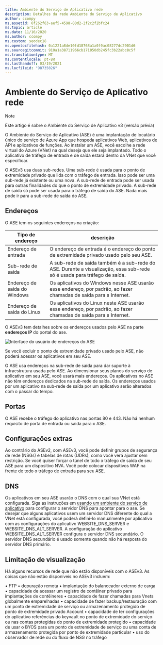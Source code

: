 ```yaml
---
title: Ambiente do Serviço de Aplicativo rede
description: Detalhes da rede Ambiente do Serviço de Aplicativo
author: ccompy
ms.assetid: 6f262f63-aef5-4598-88d2-2f2c2f2bfc24
ms.topic: article
ms.date: 11/16/2020
ms.author: ccompy
ms.custom: seodec18
ms.openlocfilehash: 0a1221a8de10fd18768a1a0f0ac08277dc2901d6
ms.sourcegitcommit: 910a1a38711966cb171050db245fc3b22abc8c5f
ms.translationtype: MT
ms.contentlocale: pt-BR
ms.lasthandoff: 03/19/2021
ms.locfileid: "98735026"
---
```

# <a name="app-service-environment-networking"></a>Ambiente do Serviço de Aplicativo rede

> [!NOTE]
> Este artigo é sobre o Ambiente do Serviço de Aplicativo v3 (versão prévia)
> 

O Ambiente do Serviço de Aplicativo (ASE) é uma implantação de locatário único do serviço de Azure App que hospeda aplicativos Web, aplicativos de API e aplicativos de funções. Ao instalar um ASE, você escolhe a rede virtual do Azure (VNet) na qual deseja que ele seja implantado. Todo o aplicativo de tráfego de entrada e de saída estará dentro da VNet que você especificar.  

O ASEv3 usa duas sub-redes.  Uma sub-rede é usada para o ponto de extremidade privado que lida com o tráfego de entrada. Isso pode ser uma sub-rede já existente ou uma nova.  A sub-rede de entrada pode ser usada para outras finalidades do que o ponto de extremidade privado. A sub-rede de saída só pode ser usada para o tráfego de saída do ASE. Nada mais pode ir para a sub-rede de saída do ASE.

## <a name="addresses"></a>Endereços 
O ASE tem os seguintes endereços na criação:

| Tipo de endereço | descrição |
|--------------|-------------|
| Endereço de entrada | O endereço de entrada é o endereço do ponto de extremidade privado usado pelo seu ASE. |
| Sub-rede de saída | A sub-rede de saída também é a sub-rede do ASE. Durante a visualização, essa sub-rede só é usada para tráfego de saída. |
| Endereço de saída do Windows | Os aplicativos do Windows nesse ASE usarão esse endereço, por padrão, ao fazer chamadas de saída para a Internet. |
| Endereço de saída do Linux | Os aplicativos do Linux neste ASE usarão esse endereço, por padrão, ao fazer chamadas de saída para a Internet. |

O ASEv3 tem detalhes sobre os endereços usados pelo ASE na parte **endereços IP** do portal do ase.

![Interface do usuário de endereços do ASE](./media/networking/networking-ip-addresses.png)

Se você excluir o ponto de extremidade privado usado pelo ASE, não poderá acessar os aplicativos em seu ASE.  

O ASE usa endereços na sub-rede de saída para dar suporte à infraestrutura usada pelo ASE. Ao dimensionar seus planos do serviço de aplicativo em seu ASE, você usará mais endereços. Os aplicativos no ASE não têm endereços dedicados na sub-rede de saída. Os endereços usados por um aplicativo na sub-rede de saída por um aplicativo serão alterados com o passar do tempo.

## <a name="ports"></a>Portas

O ASE recebe o tráfego do aplicativo nas portas 80 e 443.  Não há nenhum requisito de porta de entrada ou saída para o ASE. 

## <a name="extra-configurations"></a>Configurações extras

Ao contrário do ASEv2, com ASEv3, você pode definir grupos de segurança de rede (NSGs) e tabelas de rotas (UDRs), como você verá ajustar sem restrição. Se você quiser forçar o túnel de todo o tráfego de saída de seu ASE para um dispositivo NVA. Você pode colocar dispositivos WAF na frente de todo o tráfego de entrada para seu ASE. 

## <a name="dns"></a>DNS

Os aplicativos em seu ASE usarão o DNS com o qual sua VNet está configurada. Siga as instruções em [usando um ambiente do serviço de aplicativo](./using.md#dns-configuration) para configurar o servidor DNS para apontar para o ase. Se desejar que alguns aplicativos usem um servidor DNS diferente do qual a VNet está configurada, você poderá defini-lo manualmente por aplicativo com as configurações do aplicativo WEBSITE_DNS_SERVER e WEBSITE_DNS_ALT_SERVER. A configuração do aplicativo WEBSITE_DNS_ALT_SERVER configura o servidor DNS secundário. O servidor DNS secundário é usado somente quando não há resposta do servidor DNS primário. 

## <a name="preview-limitation"></a>Limitação de visualização

Há alguns recursos de rede que não estão disponíveis com o ASEv3.  As coisas que não estão disponíveis no ASEv3 incluem:

• FTP • depuração remota • implantação do balanceador externo de carga • capacidade de acessar um registro de contêiner privado para implantações de contêineres • capacidade de fazer chamadas para Vnets globalmente emparelhadas • capacidade de fazer backup/restauração com um ponto de extremidade de serviço ou armazenamento protegido de ponto de extremidade privado Account • capacidade de ter configurações do aplicativo referências do keyvault no ponto de extremidade do serviço ou nas contas protegidas do ponto de extremidade protegido • capacidade de usar o BYOS para um ponto de extremidade de serviço ou uma conta de armazenamento protegida por ponto de extremidade particular • uso do observador de rede ou do fluxo de NSG no tráfego
    
    